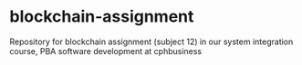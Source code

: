 # blockchain-assignment
Repository for blockchain assignment (subject 12) in our system integration course, PBA software development at cphbusiness
